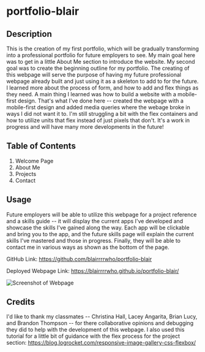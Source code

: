# portfolio-blair

## Description
This is the creation of my first portfolio, which will be gradually transforming into a professional portfolio for future employers to see.
My main goal here was to get in a little About Me section to introduce the website. My second goal was to create the beginning outline for my portfolio. The creating of this webpage will serve the purpose of having my future professional webpage already built and just using it as a skeleton to add to for the future. 
I learned more about the process of form, and how to add and flex things as they need. A main thing I learned was how to build a website with a mobile-first design. 
That's what I've done here -- created the webpage with a mobile-first design and added media queries where the webage broke in ways I did not want it to. 
I'm still struggling a bit with the flex containers and how to utilize units that flex instead of just pixels that don't. 
It's a work in progress and will have many more developments in the future! 

## Table of Contents
1. Welcome Page
2. About Me
3. Projects
4. Contact

## Usage
Future employers will be able to utilize this webpage for a project reference and a skills guide -- it will display the current apps I've developed and showcase the skills I've gained along the way. Each app will be clickable and bring you to the app, and the future skills page will explain the current skills I've mastered and those in progress. 
Finally, they will be able to contact me in various ways as shown as the bottom of the page. 

GitHub Link: https://github.com/blairrrrwho/portfolio-blair 

Deployed Webpage Link: https://blairrrrwho.github.io/portfolio-blair/ 

![Screenshot of Webpage](assets/images/screenshot.png)

## Credits
I'd like to thank my classmates -- Christina Hall, Lacey Angarita, Brian Lucy, and Brandon Thompson -- for there collaborative opinions and debugging they did to help with the development of this webpage. 
I also used this tutorial for a little bit of guidance with the flex process for the project section: 
https://blog.logrocket.com/responsive-image-gallery-css-flexbox/ 
